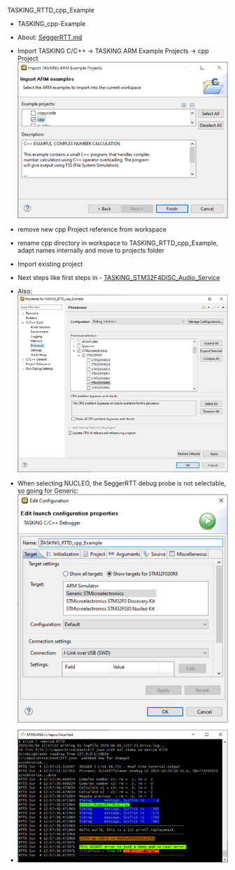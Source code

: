 TASKING_RTTD_cpp_Example

- TASKING_cpp-Example
- About: [SeggerRTT.md](SeggerRTT.md)
- Import TASKING C/C++ -> TASKING ARM Example Projects -> cpp Project
![TASKING_cpp-Example.PNG](./README.media/TASKING_cpp-Example.PNG)
- remove new cpp Project reference from workspace
- rename cpp directory in workspace to TASKING_RTTD_cpp_Example, adapt names internally and move to projects folder
- Import existing project
- Next steps like first steps in - [TASKING_STM32F4DISC_Audio_Service](TASKING_STM32F4DISC_Audio_Service.md)

- Also:
  ![TASKING_RTTD_cpp_ExampleP.PNG](./README.media/TASKING_RTTD_cpp_ExampleP.PNG)
- When selecting NUCLEO, the SeggerRTT debug probe is not selectable, so going for Generic:
  ![TASKING_RTTD_cpp_ExampleD.PNG](./README.media/TASKING_RTTD_cpp_ExampleD.PNG)
-
  ![TASKING_RTTD_cpp_Example.PNG](./README.media/TASKING_RTTD_cpp_Example.PNG)
